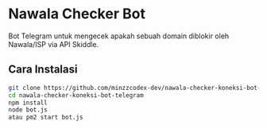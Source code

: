 # Nawala Checker Bot

Bot Telegram untuk mengecek apakah sebuah domain diblokir oleh Nawala/ISP via API Skiddle.

## Cara Instalasi
```bash
git clone https://github.com/minzzcodex-dev/nawala-checker-koneksi-bot-telegram.git
cd nawala-checker-koneksi-bot-telegram
npm install
node bot.js
atau pm2 start bot.js
